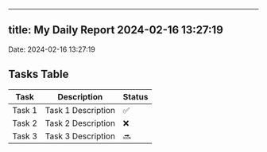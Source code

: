 
---
title: My Daily Report 2024-02-16 13:27:19
---

Date: 2024-02-16 13:27:19

## Tasks Table

| Task | Description | Status |
|------|-------------|--------|
| Task 1 | Task 1 Description | ✅ |
| Task 2 | Task 2 Description | ❌ |
| Task 3 | Task 3 Description | 🔜 |
